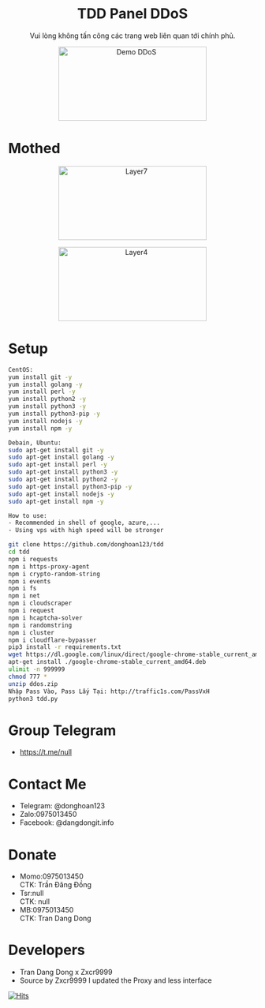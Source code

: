 <h1 align="center">TDD Panel DDoS</h1>
  
<p align="center">Vui lòng không tấn công các trang web liên quan tới chính phủ.</p>

<p align="center"><img src="https://i.imgur.com/yLr3Tca.jpg" width="300" height="150" alt="Demo DDoS"></p>

# Mothed
<p align="center"><img src="https://i.imgur.com/ID10g37.jpg" width="300" height="150" alt="Layer7"></p>
<p align="center"><img src="https://i.imgur.com/iO7xe6r.jpg" width="300" height="150" alt="Layer4"></p>

# Setup
```sh
CentOS:
yum install git -y
yum install golang -y
yum install perl -y
yum install python2 -y
yum install python3 -y
yum install python3-pip -y
yum install nodejs -y
yum install npm -y

Debain, Ubuntu:
sudo apt-get install git -y
sudo apt-get install golang -y
sudo apt-get install perl -y
sudo apt-get install python3 -y
sudo apt-get install python2 -y
sudo apt-get install python3-pip -y
sudo apt-get install nodejs -y
sudo apt-get install npm -y

How to use: 
- Recommended in shell of google, azure,...
- Using vps with high speed will be stronger

git clone https://github.com/donghoan123/tdd
cd tdd
npm i requests
npm i https-proxy-agent
npm i crypto-random-string
npm i events
npm i fs
npm i net
npm i cloudscraper
npm i request
npm i hcaptcha-solver
npm i randomstring
npm i cluster
npm i cloudflare-bypasser
pip3 install -r requirements.txt
wget https://dl.google.com/linux/direct/google-chrome-stable_current_amd64.deb
apt-get install ./google-chrome-stable_current_amd64.deb
ulimit -n 999999
chmod 777 *
unzip ddos.zip
Nhập Pass Vào, Pass Lấy Tại: http://traffic1s.com/PassVxH
python3 tdd.py
```
# Group Telegram 
* https://t.me/null
# Contact Me 
* Telegram: @donghoan123
* Zalo:0975013450
* Facebook: @dangdongit.info

# Donate 
* Momo:0975013450 <br>
CTK: Trần Đăng Đồng
* Tsr:null  <br>
CTK: null
* MB:0975013450 <br>
CTK: Tran Dang Dong 

# Developers
* Tran Dang Dong x Zxcr9999
* Source by Zxcr9999 I updated the Proxy and less interface

[![Hits](https://hits.seeyoufarm.com/api/count/incr/badge.svg?url=https://github.com/donghoan123/tddhit-counter&count_bg=%230BD4FF&title_bg=%23525050&icon=github.svg&icon_color=%23000000&title=Views&edge_flat=true)](https://hits.seeyoufarm.com)



